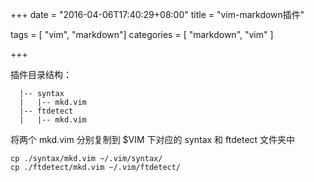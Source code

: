 +++
date = "2016-04-06T17:40:29+08:00"
title = "vim-markdown插件"

tags = [ "vim", "markdown"]
categories = [
  "markdown",
  "vim"
]

+++
<!--more-->

插件目录结构：

      |-- syntax
      |   |-- mkd.vim
      |-- ftdetect
      |   |-- mkd.vim 

将两个 mkd.vim 分别复制到 $VIM 下对应的 syntax 和 ftdetect 文件夹中

    cp ./syntax/mkd.vim ~/.vim/syntax/
    cp ./ftdetect/mkd.vim ~/.vim/ftdetect/ 
